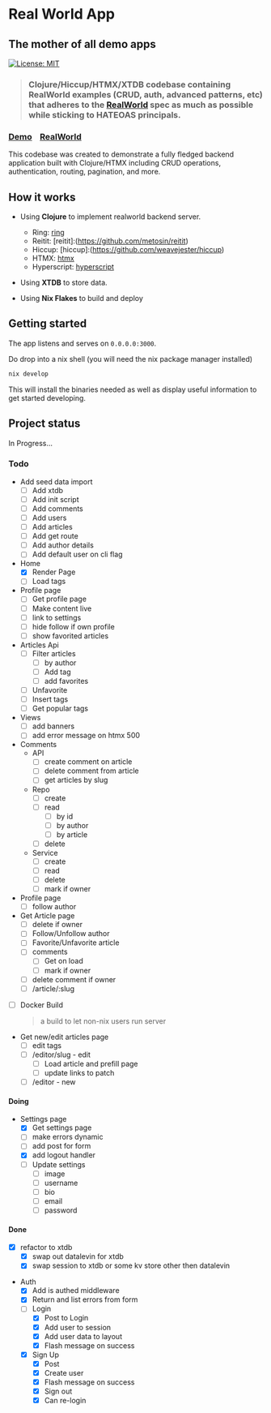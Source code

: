 # Real World App

## The mother of all demo apps

[![License: MIT](https://img.shields.io/badge/License-MIT-yellow.svg)](https://github.com/raahii/golang-grpc-realworld-example/blob/master/LICENSE)

> ### Clojure/Hiccup/HTMX/XTDB codebase containing RealWorld examples (CRUD, auth, advanced patterns, etc) that adheres to the [RealWorld](https://github.com/gothinkster/realworld) spec as much as possible while sticking to HATEOAS principals.

### [Demo](https://github.com/gothinkster/realworld)&nbsp;&nbsp;&nbsp;&nbsp;[RealWorld](https://github.com/gothinkster/realworld)

This codebase was created to demonstrate a fully fledged backend application built with Clojure/HTMX including CRUD operations, authentication, routing, pagination, and more.

## How it works

- Using **Clojure** to implement realworld backend server.

  - Ring: [ring](https://github.com/ring-clojure/ring)
  - Reitit: [reitit]:(https://github.com/metosin/reitit)
  - Hiccup: [hiccup]:(https://github.com/weavejester/hiccup)
  - HTMX: [htmx](https://htmx.org/)
  - Hyperscript: [hyperscript](https://hyperscript.org/)

- Using **XTDB** to store data.
- Using **Nix Flakes** to build and deploy

## Getting started

The app listens and serves on `0.0.0.0:3000`.

Do drop into a nix shell (you will need the nix package manager installed)

```bash
nix develop
```

This will install the binaries needed as well as display useful information to get started developing.

## Project status

In Progress...

### Todo

- Add seed data import
  - [ ] Add xtdb
  - [ ] Add init script
  - [ ] Add comments
  - [ ] Add users
  - [ ] Add articles
  - [ ] Add get route
  - [ ] Add author details
  - [ ] Add default user on cli flag
- Home
  - [x] Render Page
  - [ ] Load tags
- Profile page
  - [ ] Get profile page
  - [ ] Make content live
  - [ ] link to settings
  - [ ] hide follow if own profile
  - [ ] show favorited articles
- Articles Api
  - [ ] Filter articles
    - [ ] by author
    - [ ] Add tag
    - [ ] add favorites
  - [ ] Unfavorite
  - [ ] Insert tags
  - [ ] Get popular tags
- Views
  - [ ] add banners
  - [ ] add error message on htmx 500
- Comments
  - API
    - [ ] create comment on article
    - [ ] delete comment from article
    - [ ] get articles by slug
  - Repo
    - [ ] create
    - [ ] read
      - [ ] by id
      - [ ] by author
      - [ ] by article
    - [ ] delete
  - Service
    - [ ] create
    - [ ] read
    - [ ] delete
    - [ ] mark if owner
- Profile page
  - [ ] follow author
- Get Article page
  - [ ] delete if owner
  - [ ] Follow/Unfollow author
  - [ ] Favorite/Unfavorite article
  - [ ] comments
    - [ ] Get on load
    - [ ] mark if owner
  - [ ] delete comment if owner
  - [ ] /article/:slug
- [ ] Docker Build
  > a build to let non-nix users run server
- Get new/edit articles page
  - [ ] edit tags
  - [ ] /editor/slug - edit
    - [ ] Load article and prefill page
    - [ ] update links to patch
  - [ ] /editor - new

#### Doing

- Settings page
  - [x] Get settings page
  - [ ] make errors dynamic
  - [ ] add post for form
  - [x] add logout handler
  - [ ] Update settings
    - [ ] image
    - [ ] username
    - [ ] bio
    - [ ] email
    - [ ] password

#### Done

- [x] refactor to xtdb
  - [x] swap out datalevin for xtdb
  - [x] swap session to xtdb or some kv store other then datalevin
- Auth
  - [x] Add is authed middleware
  - [x] Return and list errors from form
  - [ ] Login
    - [x] Post to Login
    - [x] Add user to session
    - [x] Add user data to layout
    - [x] Flash message on success
  - [x] Sign Up
    - [x] Post
    - [x] Create user
    - [x] Flash message on success
    - [x] Sign out
    - [x] Can re-login
